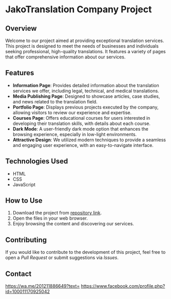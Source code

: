 # JakoTranslation Company Project

## Overview
Welcome to our project aimed at providing exceptional translation services. This project is designed to meet the needs of businesses and individuals seeking professional, high-quality translations. It features a variety of pages that offer comprehensive information about our services.

## Features
- **Information Page**: Provides detailed information about the translation services we offer, including legal, technical, and medical translations.
- **Media Publishing Page**: Designed to showcase articles, case studies, and news related to the translation field.
- **Portfolio Page**: Displays previous projects executed by the company, allowing visitors to review our experience and expertise.
- **Courses Page**: Offers educational courses for users interested in developing their translation skills, with details about each course.
- **Dark Mode**: A user-friendly dark mode option that enhances the browsing experience, especially in low-light environments.
- **Attractive Design**: We utilized modern techniques to provide a seamless and engaging user experience, with an easy-to-navigate interface.

## Technologies Used
- HTML
- CSS
- JavaScript


## How to Use
1. Download the project from [repository link](https://github.com/saranagaty41/JAKOTRNSLATION).
2. Open the files in your web browser.
3. Enjoy browsing the content and discovering our services.

## Contributing
If you would like to contribute to the development of this project, feel free to open a *Pull Request* or submit suggestions via *Issues*.

## Contact
https://wa.me/201211886649?text=
https://www.facebook.com/profile.php?id=100011170925042

